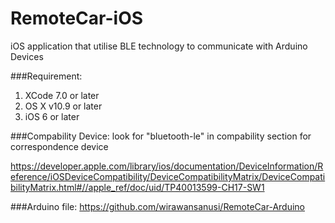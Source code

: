 # RemoteCar-iOS
iOS application that utilise BLE technology to communicate with Arduino Devices

###Requirement:
1. XCode 7.0 or later
2. OS X v10.9 or later
3. iOS 6 or later

###Compability Device:
look for "bluetooth-le" in compability section for correspondence device

https://developer.apple.com/library/ios/documentation/DeviceInformation/Reference/iOSDeviceCompatibility/DeviceCompatibilityMatrix/DeviceCompatibilityMatrix.html#//apple_ref/doc/uid/TP40013599-CH17-SW1

###Arduino file:
https://github.com/wirawansanusi/RemoteCar-Arduino
